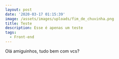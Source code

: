 ```yaml
---
layout: post
date: '2020-03-17 01:15:39'
image: /assets/images/uploads/fim_de_chuvinha.png
title: Teste
description: Esse é apenas um teste
tags:
  - Front-end
---
```

Olá amiguinhos, tudo bem com vcs?